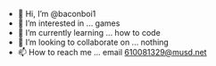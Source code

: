 - 👋 Hi, I’m @baconboi1
- 👀 I’m interested in ... games
- 🌱 I’m currently learning ... how to code
- 💞️ I’m looking to collaborate on ... nothing
- 📫 How to reach me ... email 610081329@musd.net

<!---
baconboi1/baconboi1 is a ✨ special ✨ repository because its `README.md` (this file) appears on your GitHub profile.
You can click the Preview link to take a look at your changes.
--->

